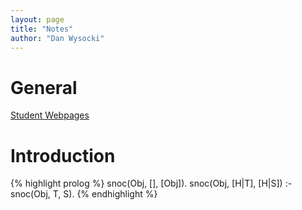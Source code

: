 ```yaml
---
layout: page
title: "Notes"
author: "Dan Wysocki"
---
```


# General

[Student Webpages](http://www.cs.oswego.edu/~blue/courses/2015/SWS-S15.html)


# Introduction

{% highlight prolog %}
snoc(Obj, [], [Obj]).
snoc(Obj, [H|T], [H|S]) :- snoc(Obj, T, S).
{% endhighlight %}
